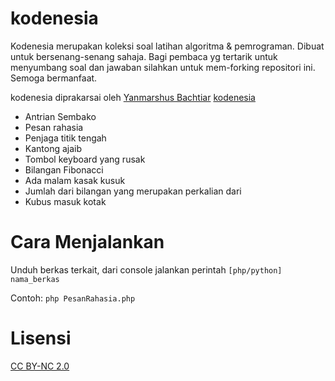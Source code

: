kodenesia
=========

Kodenesia merupakan koleksi soal latihan algoritma & pemrograman. 
Dibuat untuk bersenang-senang sahaja. Bagi pembaca yg tertarik untuk menyumbang soal dan jawaban
silahkan untuk mem-forking repositori ini. Semoga bermanfaat.

kodenesia diprakarsai oleh [Yanmarshus Bachtiar](http://karima.web.id) 
[kodenesia](http://karima.web.id/kodenesia/index.html)

* Antrian Sembako
* Pesan rahasia 
* Penjaga titik tengah 
* Kantong ajaib
* Tombol keyboard yang rusak
* Bilangan Fibonacci
* Ada malam kasak kusuk 
* Jumlah dari bilangan yang merupakan perkalian dari
* Kubus masuk kotak

Cara Menjalankan
================

Unduh berkas terkait, dari console jalankan perintah `[php/python] nama_berkas`

Contoh: `php PesanRahasia.php`

Lisensi
================
[CC BY-NC 2.0](http://creativecommons.org/licenses/by-nc/2.0/)
